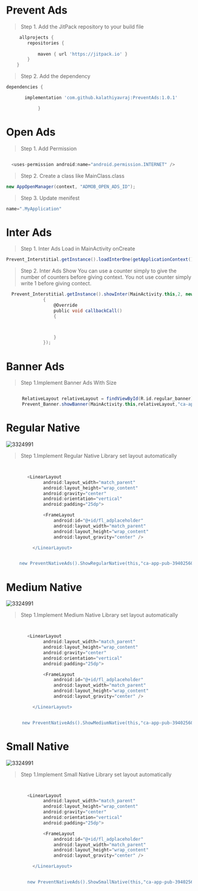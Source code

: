 # Prevent Ads


> Step 1. Add the JitPack repository to your build file

```gradle
     allprojects {
		repositories {
			
			maven { url 'https://jitpack.io' }
		}
	}
 ```
  
  > Step 2. Add the dependency

  
```gradle
dependencies {

       implementation 'com.github.kalathiyavraj:PreventAds:1.0.1'

            }
  ```
  # Open Ads 
  
  > Step 1. Add Permission
  ```gradle
  
    <uses-permission android:name="android.permission.INTERNET" />
 ```
  > Step 2. Create a class like MainClass.class
  
  ```gradle
  new AppOpenManager(context, "ADMOB_OPEN_ADS_ID");
  ```
  
 > Step 3. Update menifest
  ```gradle
 name=".MyApplication"
 ```

  # Inter Ads 
  
  > Step 1. Inter Ads Load in MainActivity onCreate
  ```gradle
  Prevent_Interstitial.getInstance().loadInterOne(getApplicationContext(),"ca-app-pub-3940256099942544/1033173712");

  ```

  > Step 2. Inter Ads Show
  > You can use a counter simply to give the number of counters before giving context.
  > You not use counter simply write 1 before giving contect.

  ```gradle
    Prevent_Interstitial.getInstance().showInter(MainActivity.this,2, new Prevent_Interstitial.MyCallback()
                {
                    @Override
                    public void callbackCall()
                    {



                    }
                });

  ```
  
# Banner Ads 
  
  > Step 1.Implement Banner Ads With Size
  ```gradle
  
        RelativeLayout relativeLayout = findViewById(R.id.regular_banner);
        Prevent_Banner.showBanner(MainActivity.this,relativeLayout,"ca-app-pub-3940256099942544/6300978111", AdSize.BANNER);

 ```
 
  
 # Regular Native
  ![3324991](https://i.postimg.cc/fTfvdPts/redular-native.jpg)
  > Step 1.Implement Regular Native
  > Library set layout automatically
  ```gradle


          <LinearLayout
                android:layout_width="match_parent"
                android:layout_height="wrap_content"
                android:gravity="center"
                android:orientation="vertical"
                android:padding="25dp">

                <FrameLayout
                    android:id="@+id/fl_adplaceholder"
                    android:layout_width="match_parent"
                    android:layout_height="wrap_content"
                    android:layout_gravity="center" />

            </LinearLayout>


       new PreventNativeAds().ShowRegularNative(this,"ca-app-pub-3940256099942544/2247696110", (ViewGroup) findViewById(R.id.fl_adplaceholder));

 ```
  # Medium Native
 ![3324991](https://i.postimg.cc/RVBRNm0G/medium-native.jpg)
  > Step 1.Implement Medium Native
  > Library set layout automatically
  ```gradle


          <LinearLayout
                android:layout_width="match_parent"
                android:layout_height="wrap_content"
                android:gravity="center"
                android:orientation="vertical"
                android:padding="25dp">

                <FrameLayout
                    android:id="@+id/fl_adplaceholder"
                    android:layout_width="match_parent"
                    android:layout_height="wrap_content"
                    android:layout_gravity="center" />

            </LinearLayout>


        new PreventNativeAds().ShowMediumNative(this,"ca-app-pub-3940256099942544/2247696110", (ViewGroup) findViewById(R.id.fl_adplaceholder2));

 ```

 # Small Native
  ![3324991](https://i.postimg.cc/G3YKLtbH/small-native.jpg)
  > Step 1.Implement Small Native
  > Library set layout automatically
  ```gradle


          <LinearLayout
                android:layout_width="match_parent"
                android:layout_height="wrap_content"
                android:gravity="center"
                android:orientation="vertical"
                android:padding="25dp">

                <FrameLayout
                    android:id="@+id/fl_adplaceholder"
                    android:layout_width="match_parent"
                    android:layout_height="wrap_content"
                    android:layout_gravity="center" />

            </LinearLayout>


          new PreventNativeAds().ShowSmallNative(this,"ca-app-pub-3940256099942544/2247696110", (ViewGroup) findViewById(R.id.fl_adplaceholder3));


 ```
